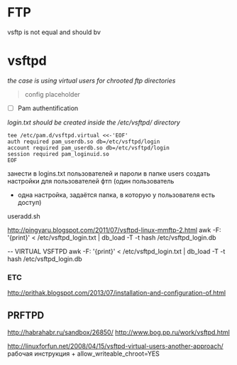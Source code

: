 FTP
=============
vsftp is not equal and should bv
# vsftpd 

*the case is using virtual users for chrooted ftp directories*

> config placeholder

* [ ] Pam authentification

*login.txt should be created inside the /etc/vsftpd/ directory*

	tee /etc/pam.d/vsftpd.virtual <<-'EOF'  
	auth required pam_userdb.so db=/etc/vsftpd/login  
	account required pam_userdb.so db=/etc/vsftpd/login  
	session required pam_loginuid.so  
	EOF

занести в logins.txt пользователей и пароли
в папке users создать настройки для пользователей фтп (один пользователь
- одна настройка, задаётся папка, в которую у пользователя есть доступ)

useradd.sh

http://pingyaru.blogspot.com/2011/07/vsftpd-linux-mmftp-2.html 
awk -F: '{print}' < /etc/vsftpd_login.txt | db_load -T -t hash /etc/vsftpd_login.db


-- VIRTUAL VSFTPD
awk -F: '{print}' < /etc/vsftpd_login.txt | db_load -T -t hash /etc/vsftpd_login.db


### ETC ###

http://prithak.blogspot.com/2013/07/installation-and-configuration-of.html 

## PRFTPD 
http://habrahabr.ru/sandbox/26850/
http://www.bog.pp.ru/work/vsftpd.html


http://linuxforfun.net/2008/04/15/vsftpd-virtual-users-another-approach/
рабочая инструкция + allow_writeable_chroot=YES
